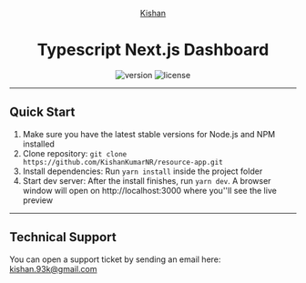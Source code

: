 <p align="center">
    <a href="https://linktr.ee/kishankumar" title="Kishan">
       Kishan
    </a>
</p>
<h1 align="center">
    <b> Typescript Next.js Dashboard</b>
    <br>

</h1>
<div align="center">

![version](https://img.shields.io/badge/version-1.0.0-blue.svg)
![license](https://img.shields.io/badge/license-MIT-blue.svg)


</div>


---

<h2>
    Quick Start
</h2>
<ol>
    <li>Make sure you have the latest stable versions for Node.js and NPM installed</li>
    <li>Clone repository: <code>git clone https://github.com/KishanKumarNR/resource-app.git</code></li>
    <li>Install dependencies: Run <code>yarn install</code> inside the project folder</li>
    <li>Start dev server: After the install finishes, run <code>yarn dev</code>. A browser window will open on http://localhost:3000 where you''ll see the live preview</li>
</ol>

---

<h2>
    Technical Support
</h2>
<p>
    You can open a support ticket by sending an email here: <a href="mailto:kishan.93k@gmail.com" title="Open Support Ticket">
        kishan.93k@gmail.com
    </a>
</p>
